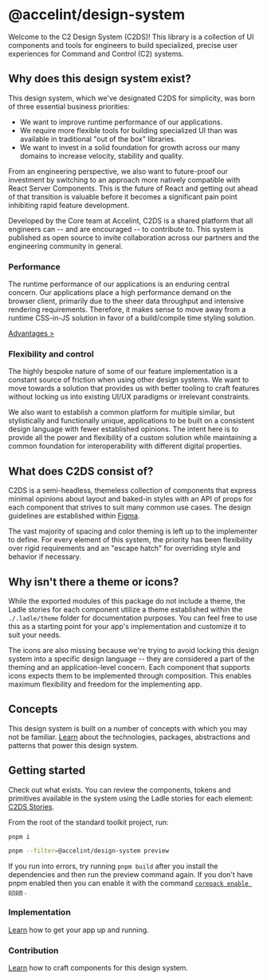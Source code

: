 # @accelint/design-system

Welcome to the C2 Design System (C2DS)! This library is a collection of UI components and tools for engineers to build specialized, precise user experiences for Command and Control (C2) systems.

## Why does this design system exist?

This design system, which we've designated C2DS for simplicity, was born of three essential business priorities:

- We want to improve runtime performance of our applications.
- We require more flexible tools for building specialized UI than was available in traditional "out of the box" libraries.
- We want to invest in a solid foundation for growth across our many domains to increase velocity, stability and quality.

From an engineering perspective, we also want to future-proof our investment by switching to an approach more natively compatible with React Server Components. This is the future of React and getting out ahead of that transition is valuable before it becomes a significant pain point inhibiting rapid feature development.

Developed by the Core team at Accelint, C2DS is a shared platform that all engineers can -- and are encouraged -- to contribute to. This system is published as open source to invite collaboration across our partners and the engineering community in general.

### Performance

The runtime performance of our applications is an enduring central concern. Our applications place a high performance demand on the browser client, primarily due to the sheer data throughput and intensive rendering requirements. Therefore, it makes sense to move away from a runtime CSS-in-JS solution in favor of a build/compile time styling solution.

[Advantages >](./documentation/concepts.md#build-and-runtime)

### Flexibility and control

The highly bespoke nature of some of our feature implementation is a constant source of friction when using other design systems. We want to move towards a solution that provides us with better tooling to craft features without locking us into existing UI/UX paradigms or irrelevant constraints.

We also want to establish a common platform for multiple similar, but stylistically and functionally unique, applications to be built on a consistent design language with fewer established opinions. The intent here is to provide all the power and flexibility of a custom solution while maintaining a common foundation for interoperability with different digital properties.

## What does C2DS consist of?

C2DS is a semi-headless, themeless collection of components that express minimal opinions about layout and baked-in styles with an API of props for each component that strives to suit many common use cases. The design guidelines are established within [Figma](https://www.figma.com/design/CoNlAMPL0u5DCVYRPQKhki/N2X-Design-System?node-id=30742-76715&m=dev).

The vast majority of spacing and color theming is left up to the implementer to define. For every element of this system, the priority has been flexibility over rigid requirements and an "escape hatch" for overriding style and behavior if necessary.

## Why isn't there a theme or icons?

While the exported modules of this package do not include a theme, the Ladle stories for each component utilize a theme established within the `./.ladle/theme` folder for documentation purposes. You can feel free to use this as a starting point for your app's implementation and customize it to suit your needs.

The icons are also missing because we're trying to avoid locking this design system into a specific design language -- they are considered a part of the theming and an application-level concern. Each component that supports icons expects them to be implemented through composition. This enables maximum flexibility and freedom for the implementing app.

## Concepts

This design system is built on a number of concepts with which you may not be familiar. [Learn](./documentation/concepts.md) about the technologies, packages, abstractions and patterns that power this design system.

## Getting started

Check out what exists. You can review the components, tokens and primitives available in the system using the Ladle stories for each element: [C2DS Stories](https://gohypergiant.github.io/standard-toolkit).

From the root of the standard toolkit project, run:

```bash
pnpm i

pnpm --filter=@accelint/design-system preview
```

If you run into errors, try running
`pnpm build` after you install the dependencies and then run the preview command again. If you don't have pnpm enabled then you can enable it with the command
[`corepack enable pnpm`](https://pnpm.io/installation#using-corepack) .

### Implementation

[Learn](./documentation/implementation.md) how to get your app up and running.

### Contribution

[Learn](./documentation/contribution.md) how to craft components for this design system.
